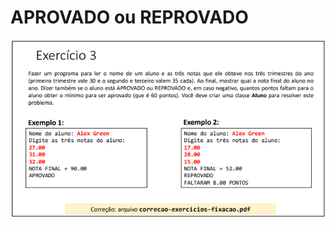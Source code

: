 # APROVADO ou REPROVADO
<p align="center">
  <img src="image.png" alt="Enunciado do desafio">
</p>

# 
